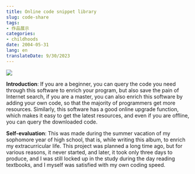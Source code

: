 ```yaml
---
title: Online code snippet library
slug: code-share
tags:
- 作品展示
categories:
- childhoods
date: 2004-05-31
lang: en
translateDate: 9/30/2023
---
```


![](1.png)

**Introduction**: If you are a beginner, you can query the code you need through this software to enrich your program, but also save the pain of Internet search, if you are a master, you can also enrich this software by adding your own code, so that the majority of programmers get more resources. Similarly, this software has a good online upgrade function, which makes it easy to get the latest resources, and even if you are offline, you can query the downloaded code.

**Self-evaluation**: This was made during the summer vacation of my sophomore year of high school, that is, while writing this album, to enrich my extracurricular life. This project was planned a long time ago, but for various reasons, it never started, and later, it took only three days to produce, and I was still locked up in the study during the day reading textbooks, and I myself was satisfied with my own coding speed.
